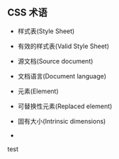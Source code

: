 ## CSS 术语

* 样式表(Style Sheet)

* 有效的样式表(Valid Style Sheet)

* 源文档(Source document)

* 文档语言(Document language)

* 元素(Element)

* 可替换性元素(Replaced element)

* 固有大小(Intrinsic dimensions)

* 
test
